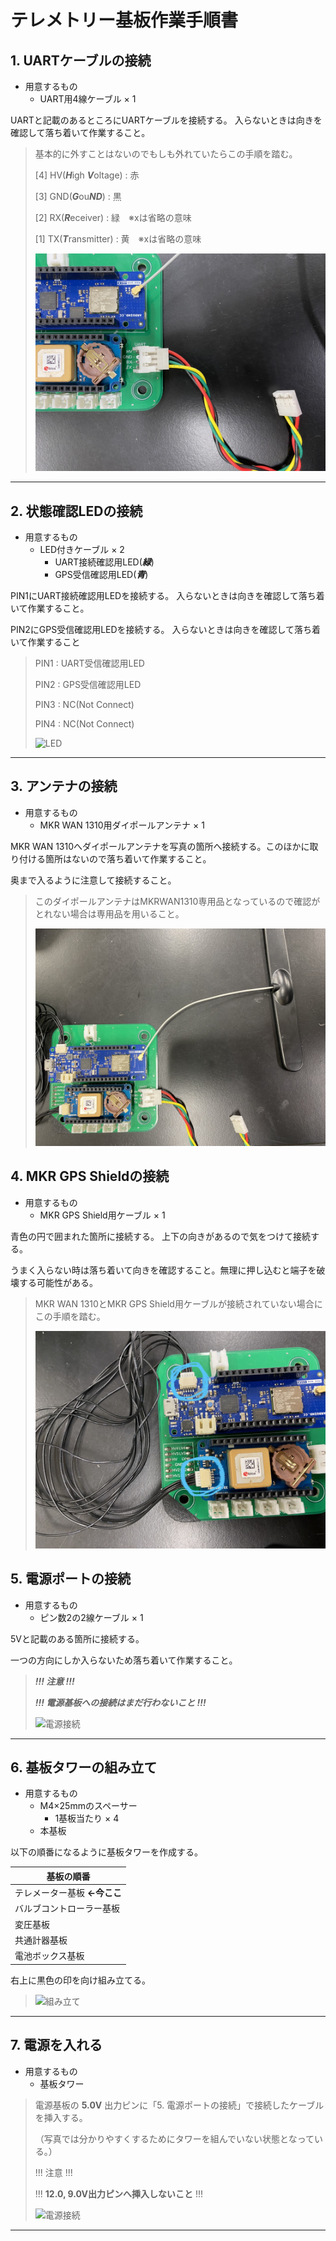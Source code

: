 # テレメトリー基板作業手順書

## 1. UARTケーブルの接続
   - 用意するもの
     - UART用4線ケーブル × 1

UARTと記載のあるところにUARTケーブルを接続する。
入らないときは向きを確認して落ち着いて作業すること。

> 基本的に外すことはないのでもしも外れていたらこの手順を踏む。
>
> [4] HV(***H***igh ***V***oltage) : 赤
> 
> [3] GND(***G***ou***ND***) : 黒
>
> [2] RX(***R***eceiver) : 緑　※xは省略の意味
>
> [1] TX(***T***ransmitter) : 黄　※xは省略の意味
>
> ![UART](Manual_Telematar_UART.JPG "UARTケーブルの接続")
>
***

## 2. 状態確認LEDの接続
  - 用意するもの
    - LED付きケーブル × 2
      - UART接続確認用LED(***緑***)
      - GPS受信確認用LED(***青***)

PIN1にUART接続確認用LEDを接続する。
入らないときは向きを確認して落ち着いて作業すること。

PIN2にGPS受信確認用LEDを接続する。
入らないときは向きを確認して落ち着いて作業すること

> PIN1 : UART受信確認用LED
> 
> PIN2 : GPS受信確認用LED
>
> PIN3 : NC(Not Connect)
>
> PIN4 : NC(Not Connect)
> 
> ![LED](Manual_Telematar_LED.JPG "LEDの接続")
>
***

## 3. アンテナの接続
   - 用意するもの
     - MKR WAN 1310用ダイポールアンテナ × 1

MKR WAN 1310へダイポールアンテナを写真の箇所へ接続する。このほかに取り付ける箇所はないので落ち着いて作業すること。

奥まで入るように注意して接続すること。

> このダイポールアンテナはMKRWAN1310専用品となっているので確認がとれない場合は専用品を用いること。
> 
> ![ダイポールアンテナ](Manual_Telematar_Antenna.JPG "ダイポールアンテナの接続")
>  

## 4. MKR GPS Shieldの接続
   - 用意するもの
     - MKR GPS Shield用ケーブル × 1

青色の円で囲まれた箇所に接続する。
上下の向きがあるので気をつけて接続する。

うまく入らない時は落ち着いて向きを確認すること。無理に押し込むと端子を破壊する可能性がある。

> MKR WAN 1310とMKR GPS Shield用ケーブルが接続されていない場合にこの手順を踏む。
> 
> ![GPS](Manual_Telematar_GPS.JPG "MKR GPS ShieldとMKR WAN 1310の接続") 
> 

## 5. 電源ポートの接続
   - 用意するもの
     - ピン数2の2線ケーブル × 1

5Vと記載のある箇所に接続する。

一つの方向にしか入らないため落ち着いて作業すること。

> 
> 
> ***!!! 注意 !!!***
>
> ***!!! 電源基板への接続はまだ行わないこと !!!***
> 
> ![電源接続](Manual_Telematar_Power.JPG "電源接続")
>
***

## 6. 基板タワーの組み立て
   - 用意するもの
     - M4×25mmのスペーサー 
       - 1基板当たり × 4
     - 本基板

以下の順番になるように基板タワーを作成する。

| 基板の順番                   |
| ---------------------------- |
| テレメーター基板 **←今ここ** |
| バルブコントローラー基板     |
| 変圧基板                     |
| 共通計器基板                 |
| 電池ボックス基板             |

右上に黒色の印を向け組み立てる。

> 
> ![組み立て](Manual_Telematar_Kumitate.JPG "計器タワーの組み立て")
>
***

## 7. 電源を入れる
  - 用意するもの
     - 基板タワー

> 電源基板の **5.0V** 出力ピンに「5. 電源ポートの接続」で接続したケーブルを挿入する。
> 
> （写真では分かりやすくするためにタワーを組んでいない状態となっている。）
>
> !!! 注意 !!!
> 
> !!! **12.0, 9.0V出力ピンへ挿入しないこと** !!!
> 
> ![電源接続](Manual_Telematar_PowerConnect.JPG "電源接続")
>
***



